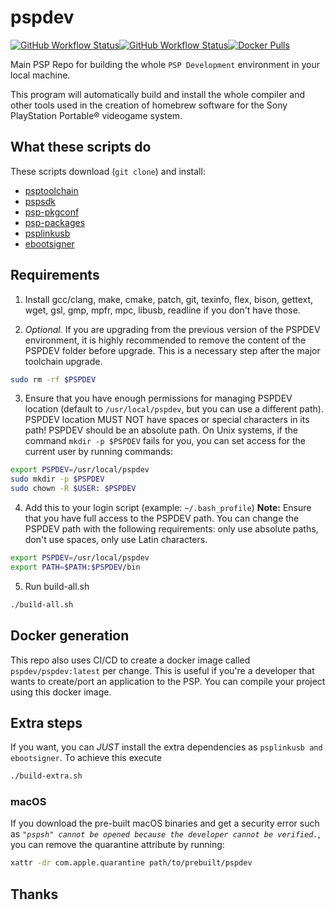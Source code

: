 # pspdev

[![GitHub Workflow Status](https://img.shields.io/github/workflow/status/pspdev/pspdev/CI?label=CI&logo=github&style=for-the-badge)](https://github.com/pspdev/pspdev/actions?query=workflow%3ACI)[![GitHub Workflow Status](https://img.shields.io/github/workflow/status/pspdev/pspdev/CI-Docker?label=CI-Docker&logo=github&style=for-the-badge)](https://github.com/pspdev/pspdev/actions?query=workflow%3ACI-Docker)[![Docker Pulls](https://img.shields.io/docker/pulls/pspdev/pspdev?style=for-the-badge)](https://hub.docker.com/r/pspdev/pspdev/tags)

Main PSP Repo for building the whole `PSP Development` environment in your local machine.

This program will automatically build and install the whole compiler and other tools used in the creation of homebrew software for the Sony PlayStation Portable® videogame system.

## What these scripts do

These scripts download (`git clone`) and install:

-   [psptoolchain](https://github.com/pspdev/psptoolchain "psptoolchain")
-   [pspsdk](https://github.com/pspdev/pspsdk "pspsdk")
-   [psp-pkgconf](https://github.com/pspdev/psp-pkgconf "psp-pkgconf")
-   [psp-packages](https://github.com/pspdev/psp-packages "psp-packages")
-   [psplinkusb](https://github.com/pspdev/psplinkusb "psplinkusb")
-   [ebootsigner](https://github.com/pspdev/ebootsigner "ebootsigner")

## Requirements

1.  Install gcc/clang, make, cmake, patch, git, texinfo, flex, bison, gettext, wget, gsl, gmp, mpfr, mpc, libusb, readline if you don't have those.

2.  _Optional._ If you are upgrading from the previous version of the PSPDEV environment, it is highly recommended to remove the content of the PSPDEV folder before upgrade. This is a necessary step after the major toolchain upgrade.
```bash
sudo rm -rf $PSPDEV
```

3.  Ensure that you have enough permissions for managing PSPDEV location (default to `/usr/local/pspdev`, but you can use a different path). PSPDEV location MUST NOT have spaces or special characters in its path! PSPDEV should be an absolute path. On Unix systems, if the command `mkdir -p $PSPDEV` fails for you, you can set access for the current user by running commands:
```bash
export PSPDEV=/usr/local/pspdev
sudo mkdir -p $PSPDEV
sudo chown -R $USER: $PSPDEV
```

4.  Add this to your login script (example: `~/.bash_profile`)
    **Note:** Ensure that you have full access to the PSPDEV path. You can change the PSPDEV path with the following requirements: only use absolute paths, don't use spaces, only use Latin characters.
```bash
export PSPDEV=/usr/local/pspdev
export PATH=$PATH:$PSPDEV/bin
```

5.  Run build-all.sh
```bash
./build-all.sh
```

## Docker generation

This repo also uses CI/CD to create a docker image called `pspdev/pspdev:latest` per change. This is useful if you're a developer that wants to create/port an application to the PSP. You can compile your project using this docker image.

## Extra steps

If you want, you can _JUST_ install the extra dependencies as `psplinkusb and ebootsigner`. To achieve this execute
```bash
./build-extra.sh
```

### macOS

If you download the pre-built macOS binaries and get a security error such as _`"pspsh" cannot be opened because the developer cannot be verified.`_, you can remove the quarantine attribute by running:
```bash
xattr -dr com.apple.quarantine path/to/prebuilt/pspdev
```

## Thanks
